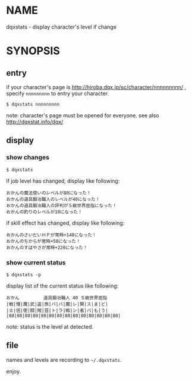 # NAME

dqxstats - display character's level if change

# SYNOPSIS

## entry

if your character's page is http://hiroba.dqx.jp/sc/character/nnnnnnnnn/ , specify `nnnnnnnnn` to entry your character.

```
$ dqxstats nnnnnnnnn
```

note: character's page must be opened for everyone. see also http://dqxstat.info/dqx/

## display

### show changes

```
$ dqxstats
```

if job level has changed, display like following:

```
おかんの魔法使いのレベルが80になった！
おかんの道具鍛冶職人のレベルが40になった！
おかんの道具鍛冶職人の評判がＳ級世界屈指になった！
おかんの釣りのレベルが10になった！
```

if skill effect has changed, display like following:

```
おかんのさいだいＨＰが常時+140になった！
おかんのちからが常時+50になった！
おかんのすばやさが常時+220になった！
```

### show current status


```
$ dqxstats -p
```

display list of the current status like following:

```
おかん         道具鍛冶職人 40 Ｓ級世界屈指
|戦|僧|魔|武|盗|旅|バ|パ|魔|レ|賢|ス|ま|ど|
|士|侶|使|闘|賊|芸|ト|ラ|戦|ン|者|パ|も|う|
|80|80|80|80|80|80|80|80|80|80|80|80|80|80|
```

note: status is the level at detected.

## file

names and levels are recording to `~/.dqxstats`.


enjoy.
